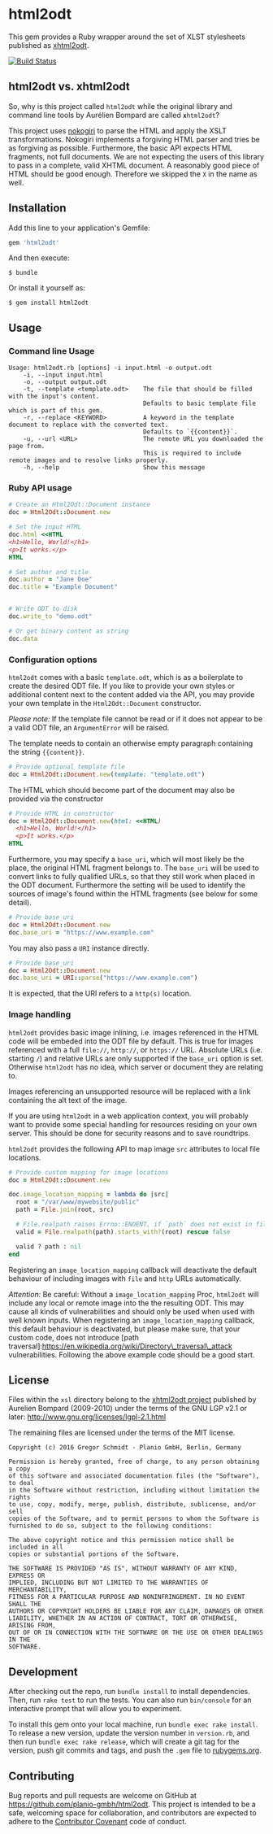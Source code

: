 # html2odt

This gem provides a Ruby wrapper around the set of XLST stylesheets published as
[xhtml2odt](https://github.com/abompard/xhtml2odt).

[![Build Status](https://travis-ci.org/planio-gmbh/html2odt.svg?branch=master)](https://travis-ci.org/planio-gmbh/html2odt)

## html2odt vs. xhtml2odt

So, why is this project called `html2odt` while the original library and command
line tools by Aurélien Bompard are called **`x`**`html2odt`?

This project uses [nokogiri](http://www.nokogiri.org) to parse the HTML and
apply the XSLT transformations. Nokogiri implements a forgiving HTML parser and
tries be as forgiving as possible. Furthermore, the basic API expects HTML
fragments, not full documents. We are not expecting the users of this library to
pass in a complete, valid XHTML document. A reasonably good piece of HTML should
be good enough. Therefore we skipped the `X` in the name as well.


## Installation

Add this line to your application's Gemfile:

```ruby
gem 'html2odt'
```

And then execute:

    $ bundle

Or install it yourself as:

    $ gem install html2odt


## Usage

### Command line Usage


```
Usage: html2odt.rb [options] -i input.html -o output.odt
    -i, --input input.html
    -o, --output output.odt
    -t, --template <template.odt>    The file that should be filled with the input's content.
                                     Defaults to basic template file which is part of this gem.
    -r, --replace <KEYWORD>          A keyword in the template document to replace with the converted text.
                                     Defaults to `{{content}}`.
    -u, --url <URL>                  The remote URL you downloaded the page from.
                                     This is required to include remote images and to resolve links properly.
    -h, --help                       Show this message
```


### Ruby API usage

```ruby
# Create an Html2Odt::Document instance
doc = Html2Odt::Document.new

# Set the input HTML
doc.html <<HTML
<h1>Hello, World!</h1>
<p>It works.</p>
HTML

# Set author and title
doc.author = "Jane Doe"
doc.title = "Example Document"


# Write ODT to disk
doc.write_to "demo.odt"

# Or get binary content as string
doc.data
```

### Configuration options

`html2odt` comes with a basic `template.odt`, which is as a boilerplate to create
the desired ODT file. If you like to provide your own styles or additional
content next to the content added via the API, you may provide your own template
in the `Html2Odt::Document` constructor.

*Please note:* If the template file cannot be read or if it does not appear to
be a valid ODT file, an `ArgumentError` will be raised.

The template needs to contain an otherwise empty paragraph containing the string
`{{content}}`.

```ruby
# Provide optional template file
doc = Html2Odt::Document.new(template: "template.odt")
```




The HTML which should become part of the document may also be provided via the
constructor

```ruby
# Provide HTML in constructor
doc = Html2Odt::Document.new(html: <<HTML)
  <h1>Hello, World!</h1>
  <p>It works.</p>
HTML
```




Furthermore, you may specify a `base_uri`, which will most likely be the place,
the original HTML fragment belongs to. The `base_uri` will be used to convert
links to fully qualified URLs, so that they still work when placed in the ODT
document. Furthermore the setting will be used to identify the sources of
image's found within the HTML fragments (see below for some detail).

```ruby
# Provide base_uri
doc = Html2Odt::Document.new
doc.base_uri = "https://www.example.com"
```

You may also pass a `URI` instance directly.

```ruby
# Provide base_uri
doc = Html2Odt::Document.new
doc.base_uri = URI::parse("https://www.example.com")
```

It is expected, that the URI refers to a `http(s)` location.


### Image handling

`html2odt` provides basic image inlining, i.e. images referenced in the HTML
code will be embeded into the ODT file by default. This is true for images
referenced with a full `file://`, `http://`, or `https://` URL. Absolute URLs
(i.e. starting `/`) and relative URLs are only supported if the `base_uri`
option is set. Otherwise `html2odt` has no idea, which server or document they
are relating to.

Images referencing an unsupported resource will be replaced with a link
containing the alt text of the image.

If you are using `html2odt` in a web application context, you will probably want
to provide some special handling for resources residing on your own server. This
should be done for security reasons and to save roundtrips.

`html2odt` provides the following API to map image `src` attributes to local
file locations.

```ruby
# Provide custom mapping for image locations
doc = Html2Odt::Document.new

doc.image_location_mapping = lambda do |src|
  root = "/var/www/mywebsite/public"
  path = File.join(root, src)

  # File.realpath raises Errno::ENOENT, if `path` does not exist in file system.
  valid = File.realpath(path).starts_with?(root) rescue false

  valid ? path : nil
end
```

Registering an `image_location_mapping` callback will deactivate the default
behaviour of including images with `file` and `http` URLs automatically.

*Attention:* Be careful: Without a `image_location_mapping` Proc, `html2odt`
will include any local or remote image into the the resulting ODT. This may
cause all kinds of vulnerabilities and should only be used when used with well
known inputs. When registering an `image_location_mapping` callback, this
default behaviour is deactivated, but please make sure, that your custom code,
does not introduce [path
traversal]:https://en.wikipedia.org/wiki/Directory\_traversal\_attack
vulnerabilities. Following the above example code should be a good start.


## License

Files within the `xsl` directory belong to the [xhtml2odt
project](https://github.com/abompard/xhtml2odt) published by Aurelien Bompard
(2009-2010) under the terms of the GNU LGP v2.1 or later:
http://www.gnu.org/licenses/lgpl-2.1.html

The remaining files are licensed under the terms of the MIT license.

```
Copyright (c) 2016 Gregor Schmidt - Planio GmbH, Berlin, Germany

Permission is hereby granted, free of charge, to any person obtaining a copy
of this software and associated documentation files (the "Software"), to deal
in the Software without restriction, including without limitation the rights
to use, copy, modify, merge, publish, distribute, sublicense, and/or sell
copies of the Software, and to permit persons to whom the Software is
furnished to do so, subject to the following conditions:

The above copyright notice and this permission notice shall be included in all
copies or substantial portions of the Software.

THE SOFTWARE IS PROVIDED "AS IS", WITHOUT WARRANTY OF ANY KIND, EXPRESS OR
IMPLIED, INCLUDING BUT NOT LIMITED TO THE WARRANTIES OF MERCHANTABILITY,
FITNESS FOR A PARTICULAR PURPOSE AND NONINFRINGEMENT. IN NO EVENT SHALL THE
AUTHORS OR COPYRIGHT HOLDERS BE LIABLE FOR ANY CLAIM, DAMAGES OR OTHER
LIABILITY, WHETHER IN AN ACTION OF CONTRACT, TORT OR OTHERWISE, ARISING FROM,
OUT OF OR IN CONNECTION WITH THE SOFTWARE OR THE USE OR OTHER DEALINGS IN THE
SOFTWARE.
```



## Development

After checking out the repo, run `bundle install` to install dependencies. Then,
run `rake test` to run the tests. You can also run `bin/console` for an
interactive prompt that will allow you to experiment.

To install this gem onto your local machine, run `bundle exec rake install`. To
release a new version, update the version number in `version.rb`, and then run
`bundle exec rake release`, which will create a git tag for the version, push
git commits and tags, and push the `.gem` file to
[rubygems.org](https://rubygems.org).

## Contributing

Bug reports and pull requests are welcome on GitHub at
https://github.com/planio-gmbh/html2odt. This project is intended to be a safe,
welcoming space for collaboration, and contributors are expected to adhere to
the [Contributor Covenant](http://contributor-covenant.org) code of conduct.

